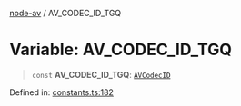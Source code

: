 [node-av](../globals.md) / AV\_CODEC\_ID\_TGQ

# Variable: AV\_CODEC\_ID\_TGQ

> `const` **AV\_CODEC\_ID\_TGQ**: [`AVCodecID`](../type-aliases/AVCodecID.md)

Defined in: [constants.ts:182](https://github.com/seydx/av/blob/f8631fc881b394300b1479f511d55cf1c370a87f/src/constants/constants.ts#L182)
